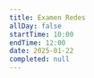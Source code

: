 ```yaml
---
title: Examen Redes
allDay: false
startTime: 10:00
endTime: 12:00
date: 2025-01-22
completed: null
---
```

